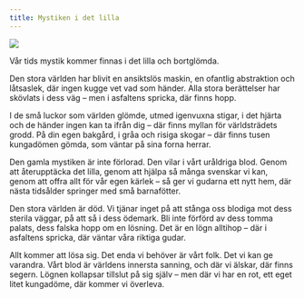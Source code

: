 ```yaml
---
title: Mystiken i det lilla
---
```

![](/assets/övergiven.jpg)

Vår tids mystik kommer finnas i det lilla och bortglömda. 

Den stora världen har blivit en ansiktslös maskin, en ofantlig abstraktion och låtsaslek, där ingen kugge vet vad som händer. Alla stora berättelser har skövlats i dess väg – men i asfaltens spricka, där finns hopp.

I de små luckor som världen glömde, utmed igenvuxna stigar, i det hjärta och de händer ingen kan ta ifrån dig – där finns myllan för världsträdets grodd. På din egen bakgård, i gråa och risiga skogar – där finns tusen kungadömen gömda, som väntar på sina forna herrar.

Den gamla mystiken är inte förlorad. Den vilar i vårt uråldriga blod. Genom att återupptäcka det lilla, genom att hjälpa så många svenskar vi kan, genom att offra allt för vår egen kärlek – så ger vi gudarna ett nytt hem, där nästa tidsålder springer med små barnafötter.

Den stora världen är död. Vi tjänar inget på att stånga oss blodiga mot dess sterila väggar, på att så i dess ödemark. Bli inte förförd av dess tomma palats, dess falska hopp om en lösning. Det är en lögn alltihop – där i asfaltens spricka, där väntar våra riktiga gudar.

Allt kommer att lösa sig. Det enda vi behöver är vårt folk. Det vi kan ge varandra. Vårt blod är världens innersta sanning, och där vi älskar, där finns segern. Lögnen kollapsar tillslut på sig själv – men där vi har en rot, ett eget litet kungadöme, där kommer vi överleva.